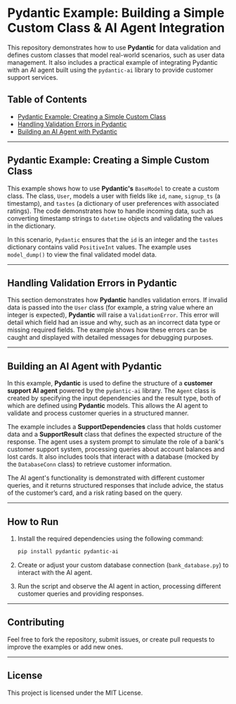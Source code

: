 
# Pydantic Example: Building a Simple Custom Class & AI Agent Integration

This repository demonstrates how to use **Pydantic** for data validation and defines custom classes that model real-world scenarios, such as user data management. It also includes a practical example of integrating Pydantic with an AI agent built using the `pydantic-ai` library to provide customer support services.

## Table of Contents

- [Pydantic Example: Creating a Simple Custom Class](#pydantic-example-creating-a-simple-custom-class)
- [Handling Validation Errors in Pydantic](#handling-validation-errors-in-pydantic)
- [Building an AI Agent with Pydantic](#building-an-ai-agent-with-pydantic)

---

## Pydantic Example: Creating a Simple Custom Class

This example shows how to use **Pydantic's** `BaseModel` to create a custom class. The class, `User`, models a user with fields like `id`, `name`, `signup_ts` (a timestamp), and `tastes` (a dictionary of user preferences with associated ratings). The code demonstrates how to handle incoming data, such as converting timestamp strings to `datetime` objects and validating the values in the dictionary.

In this scenario, `Pydantic` ensures that the `id` is an integer and the `tastes` dictionary contains valid `PositiveInt` values. The example uses `model_dump()` to view the final validated model data.

---

## Handling Validation Errors in Pydantic

This section demonstrates how **Pydantic** handles validation errors. If invalid data is passed into the `User` class (for example, a string value where an integer is expected), **Pydantic** will raise a `ValidationError`. This error will detail which field had an issue and why, such as an incorrect data type or missing required fields. The example shows how these errors can be caught and displayed with detailed messages for debugging purposes.

---

## Building an AI Agent with Pydantic

In this example, **Pydantic** is used to define the structure of a **customer support AI agent** powered by the `pydantic-ai` library. The `Agent` class is created by specifying the input dependencies and the result type, both of which are defined using **Pydantic** models. This allows the AI agent to validate and process customer queries in a structured manner.

The example includes a **SupportDependencies** class that holds customer data and a **SupportResult** class that defines the expected structure of the response. The agent uses a system prompt to simulate the role of a bank's customer support system, processing queries about account balances and lost cards. It also includes tools that interact with a database (mocked by the `DatabaseConn` class) to retrieve customer information.

The AI agent's functionality is demonstrated with different customer queries, and it returns structured responses that include advice, the status of the customer’s card, and a risk rating based on the query.

---

## How to Run

1. Install the required dependencies using the following command:

    ```bash
    pip install pydantic pydantic-ai
    ```

2. Create or adjust your custom database connection (`bank_database.py`) to interact with the AI agent.

3. Run the script and observe the AI agent in action, processing different customer queries and providing responses.

---

## Contributing

Feel free to fork the repository, submit issues, or create pull requests to improve the examples or add new ones.

---

## License

This project is licensed under the MIT License.

